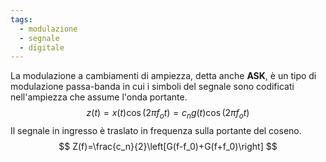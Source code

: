 ```yaml
---
tags:
  - modulazione
  - segnale
  - digitale
---
```

La modulazione a cambiamenti di ampiezza, detta anche **ASK**, è un tipo di modulazione passa-banda in cui i simboli del segnale sono codificati nell'ampiezza che assume l'onda portante.
$$
z(t)=x(t)\cos(2\pi f_ot)=c_ng(t)\cos(2\pi f_ot)
$$
Il segnale in ingresso è traslato in frequenza sulla portante del coseno.
$$
Z(f)=\frac{c_n}{2}\left[G(f-f_0)+G(f+f_0)\right]
$$